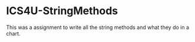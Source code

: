 # ICS4U-StringMethods
This was a assignment to write all the string methods and what they do in a chart. 
